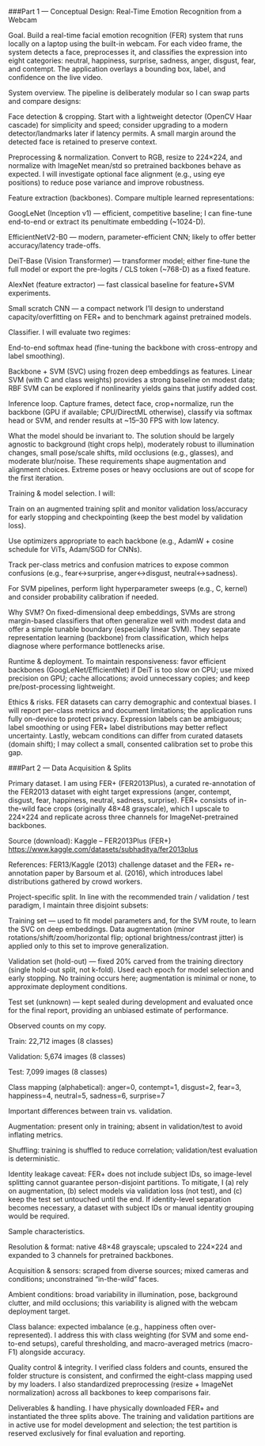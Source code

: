 ###Part 1 — Conceptual Design: Real-Time Emotion Recognition from a Webcam

Goal. Build a real-time facial emotion recognition (FER) system that runs locally on a laptop using the built-in webcam. For each video frame, the system detects a face, preprocesses it, and classifies the expression into eight categories: neutral, happiness, surprise, sadness, anger, disgust, fear, and contempt. The application overlays a bounding box, label, and confidence on the live video.

System overview. The pipeline is deliberately modular so I can swap parts and compare designs:

Face detection & cropping. Start with a lightweight detector (OpenCV Haar cascade) for simplicity and speed; consider upgrading to a modern detector/landmarks later if latency permits. A small margin around the detected face is retained to preserve context.

Preprocessing & normalization. Convert to RGB, resize to 224×224, and normalize with ImageNet mean/std so pretrained backbones behave as expected. I will investigate optional face alignment (e.g., using eye positions) to reduce pose variance and improve robustness.

Feature extraction (backbones). Compare multiple learned representations:

GoogLeNet (Inception v1) — efficient, competitive baseline; I can fine-tune end-to-end or extract its penultimate embedding (~1024-D).

EfficientNetV2-B0 — modern, parameter-efficient CNN; likely to offer better accuracy/latency trade-offs.

DeiT-Base (Vision Transformer) — transformer model; either fine-tune the full model or export the pre-logits / CLS token (~768-D) as a fixed feature.

AlexNet (feature extractor) — fast classical baseline for feature+SVM experiments.

Small scratch CNN — a compact network I’ll design to understand capacity/overfitting on FER+ and to benchmark against pretrained models.

Classifier. I will evaluate two regimes:

End-to-end softmax head (fine-tuning the backbone with cross-entropy and label smoothing).

Backbone + SVM (SVC) using frozen deep embeddings as features. Linear SVM (with C and class weights) provides a strong baseline on modest data; RBF SVM can be explored if nonlinearity yields gains that justify added cost.

Inference loop. Capture frames, detect face, crop+normalize, run the backbone (GPU if available; CPU/DirectML otherwise), classify via softmax head or SVM, and render results at ~15–30 FPS with low latency.

What the model should be invariant to. The solution should be largely agnostic to background (tight crops help), moderately robust to illumination changes, small pose/scale shifts, mild occlusions (e.g., glasses), and moderate blur/noise. These requirements shape augmentation and alignment choices. Extreme poses or heavy occlusions are out of scope for the first iteration.

Training & model selection. I will:

Train on an augmented training split and monitor validation loss/accuracy for early stopping and checkpointing (keep the best model by validation loss).

Use optimizers appropriate to each backbone (e.g., AdamW + cosine schedule for ViTs, Adam/SGD for CNNs).

Track per-class metrics and confusion matrices to expose common confusions (e.g., fear↔surprise, anger↔disgust, neutral↔sadness).

For SVM pipelines, perform light hyperparameter sweeps (e.g., C, kernel) and consider probability calibration if needed.

Why SVM? On fixed-dimensional deep embeddings, SVMs are strong margin-based classifiers that often generalize well with modest data and offer a simple tunable boundary (especially linear SVM). They separate representation learning (backbone) from classification, which helps diagnose where performance bottlenecks arise.

Runtime & deployment. To maintain responsiveness: favor efficient backbones (GoogLeNet/EfficientNet) if DeiT is too slow on CPU; use mixed precision on GPU; cache allocations; avoid unnecessary copies; and keep pre/post-processing lightweight.

Ethics & risks. FER datasets can carry demographic and contextual biases. I will report per-class metrics and document limitations; the application runs fully on-device to protect privacy. Expression labels can be ambiguous; label smoothing or using FER+ label distributions may better reflect uncertainty. Lastly, webcam conditions can differ from curated datasets (domain shift); I may collect a small, consented calibration set to probe this gap.

###Part 2 — Data Acquisition & Splits

Primary dataset. I am using FER+ (FER2013Plus), a curated re-annotation of the FER2013 dataset with eight target expressions (anger, contempt, disgust, fear, happiness, neutral, sadness, surprise). FER+ consists of in-the-wild face crops (originally 48×48 grayscale), which I upscale to 224×224 and replicate across three channels for ImageNet-pretrained backbones.

Source (download): Kaggle – FER2013Plus (FER+)
https://www.kaggle.com/datasets/subhaditya/fer2013plus

References: FER13/Kaggle (2013) challenge dataset and the FER+ re-annotation paper by Barsoum et al. (2016), which introduces label distributions gathered by crowd workers.

Project-specific split. In line with the recommended train / validation / test paradigm, I maintain three disjoint subsets:

Training set — used to fit model parameters and, for the SVM route, to learn the SVC on deep embeddings. Data augmentation (minor rotations/shift/zoom/horizontal flip; optional brightness/contrast jitter) is applied only to this set to improve generalization.

Validation set (hold-out) — fixed 20% carved from the training directory (single hold-out split, not k-fold). Used each epoch for model selection and early stopping. No training occurs here; augmentation is minimal or none, to approximate deployment conditions.

Test set (unknown) — kept sealed during development and evaluated once for the final report, providing an unbiased estimate of performance.

Observed counts on my copy.

Train: 22,712 images (8 classes)

Validation: 5,674 images (8 classes)

Test: 7,099 images (8 classes)

Class mapping (alphabetical): anger=0, contempt=1, disgust=2, fear=3, happiness=4, neutral=5, sadness=6, surprise=7

Important differences between train vs. validation.

Augmentation: present only in training; absent in validation/test to avoid inflating metrics.

Shuffling: training is shuffled to reduce correlation; validation/test evaluation is deterministic.

Identity leakage caveat: FER+ does not include subject IDs, so image-level splitting cannot guarantee person-disjoint partitions. To mitigate, I (a) rely on augmentation, (b) select models via validation loss (not test), and (c) keep the test set untouched until the end. If identity-level separation becomes necessary, a dataset with subject IDs or manual identity grouping would be required.

Sample characteristics.

Resolution & format: native 48×48 grayscale; upscaled to 224×224 and expanded to 3 channels for pretrained backbones.

Acquisition & sensors: scraped from diverse sources; mixed cameras and conditions; unconstrained “in-the-wild” faces.

Ambient conditions: broad variability in illumination, pose, background clutter, and mild occlusions; this variability is aligned with the webcam deployment target.

Class balance: expected imbalance (e.g., happiness often over-represented). I address this with class weighting (for SVM and some end-to-end setups), careful thresholding, and macro-averaged metrics (macro-F1) alongside accuracy.

Quality control & integrity. I verified class folders and counts, ensured the folder structure is consistent, and confirmed the eight-class mapping used by my loaders. I also standardized preprocessing (resize + ImageNet normalization) across all backbones to keep comparisons fair.

Deliverables & handling. I have physically downloaded FER+ and instantiated the three splits above. The training and validation partitions are in active use for model development and selection; the test partition is reserved exclusively for final evaluation and reporting.
